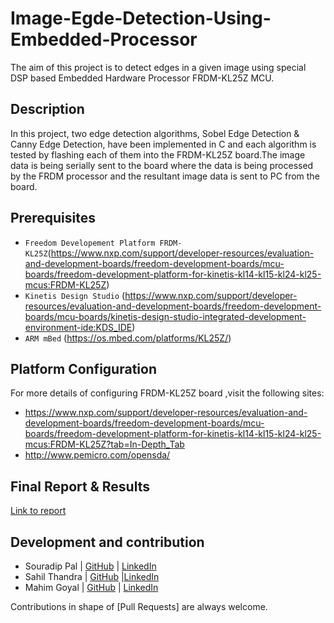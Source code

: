 # Image-Egde-Detection-Using-Embedded-Processor
The aim of this project is to detect edges in a given image using special DSP based Embedded Hardware Processor FRDM-KL25Z MCU.

## Description
In this project, two edge detection algorithms, Sobel Edge Detection & Canny Edge Detection, have been implemented in C and each algorithm is tested by flashing each of them into the FRDM-KL25Z board.The image data is being serially sent to the board where the data is being processed by the FRDM processor and the resultant image data is sent to PC from the board. 

## Prerequisites
  * `Freedom Developement Platform FRDM-KL25Z`(https://www.nxp.com/support/developer-resources/evaluation-and-development-boards/freedom-development-boards/mcu-boards/freedom-development-platform-for-kinetis-kl14-kl15-kl24-kl25-mcus:FRDM-KL25Z)	
  * `Kinetis Design Studio` (https://www.nxp.com/support/developer-resources/evaluation-and-development-boards/freedom-development-boards/mcu-boards/kinetis-design-studio-integrated-development-environment-ide:KDS_IDE)
  * `ARM mBed` (https://os.mbed.com/platforms/KL25Z/)

## Platform Configuration
For more details of configuring FRDM-KL25Z board ,visit the following sites:
  * https://www.nxp.com/support/developer-resources/evaluation-and-development-boards/freedom-development-boards/mcu-boards/freedom-development-platform-for-kinetis-kl14-kl15-kl24-kl25-mcus:FRDM-KL25Z?tab=In-Depth_Tab	
  * http://www.pemicro.com/opensda/

## Final Report & Results
[Link to report](https://github.com/mahimg/Embedded-Edge-Detection/blob/master/Final_report.pdf)

## Development and contribution
* Souradip Pal | [GitHub](https://github.com/Souradip-sopho) | [LinkedIn](https://www.linkedin.com/in/souradip-pal-a9693111b/)            
* Sahil Thandra | [GitHub](https://github.com/Sahil-Thandra) |[LinkedIn](https://www.linkedin.com/in/sahil-thandra/)          
* Mahim Goyal | [GitHub](https://github.com/mahimg) | [LinkedIn](https://www.linkedin.com/in/mahimg/)

Contributions in shape of [Pull Requests] are always welcome.

